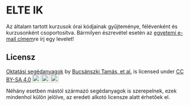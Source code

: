 # ELTE IK
Az általam tartott kurzusok órai kódjainak gyűjteménye, félévenként és kurzusonként csoportosítva.
Bármilyen észrevétel esetén az [egyetemi e-mail címem](mailto:bucsi@inf.elte.hu)re írj egy levelet!

## Licensz
<p xmlns:dct="http://purl.org/dc/terms/" xmlns:cc="http://creativecommons.org/ns#" class="license-text"><a rel="cc:attributionURL" property="dct:title" href="github.com/bucsi/elteik">Oktatási segédanyagok</a> by <a rel="cc:attributionURL dct:creator" property="cc:attributionName" href="bucsi.web.elte.hu">Bucsánszki Tamás, et al.</a> is licensed under <a rel="license" href="https://creativecommons.org/licenses/by-sa/4.0">CC BY-SA 4.0<img style="height:22px!important;margin-left:3px;vertical-align:text-bottom;" src="https://mirrors.creativecommons.org/presskit/icons/cc.svg?ref=chooser-v1" /><img style="height:22px!important;margin-left:3px;vertical-align:text-bottom;" src="https://mirrors.creativecommons.org/presskit/icons/by.svg?ref=chooser-v1" /><img style="height:22px!important;margin-left:3px;vertical-align:text-bottom;" src="https://mirrors.creativecommons.org/presskit/icons/sa.svg?ref=chooser-v1" /></a></p>

Néhány esetben mástól származó segédanyagok is szerepelnek, ezek mindenhol külön jelölve, az eredeti alkotó licensze alatt érhetőek el.
